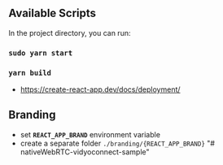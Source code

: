 ## Available Scripts

In the project directory, you can run:

### `sudo yarn start`
### `yarn build`

* https://create-react-app.dev/docs/deployment/

## Branding

* set **`REACT_APP_BRAND`** environment variable
* create a separate folder `./branding/{REACT_APP_BRAND}`
"# nativeWebRTC-vidyoconnect-sample" 
